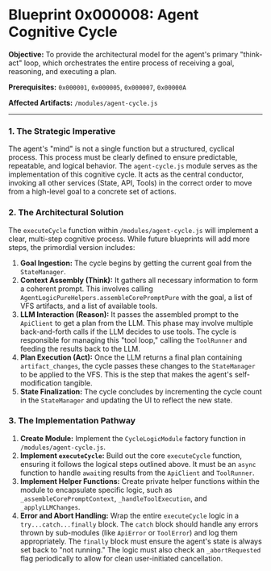 # Blueprint 0x000008: Agent Cognitive Cycle

**Objective:** To provide the architectural model for the agent's primary "think-act" loop, which orchestrates the entire process of receiving a goal, reasoning, and executing a plan.

**Prerequisites:** `0x000001`, `0x000005`, `0x000007`, `0x00000A`

**Affected Artifacts:** `/modules/agent-cycle.js`

---

### 1. The Strategic Imperative

The agent's "mind" is not a single function but a structured, cyclical process. This process must be clearly defined to ensure predictable, repeatable, and logical behavior. The `agent-cycle.js` module serves as the implementation of this cognitive cycle. It acts as the central conductor, invoking all other services (State, API, Tools) in the correct order to move from a high-level goal to a concrete set of actions.

### 2. The Architectural Solution

The `executeCycle` function within `/modules/agent-cycle.js` will implement a clear, multi-step cognitive process. While future blueprints will add more steps, the primordial version includes:

1.  **Goal Ingestion:** The cycle begins by getting the current goal from the `StateManager`.
2.  **Context Assembly (Think):** It gathers all necessary information to form a coherent prompt. This involves calling `AgentLogicPureHelpers.assembleCorePromptPure` with the goal, a list of VFS artifacts, and a list of available tools.
3.  **LLM Interaction (Reason):** It passes the assembled prompt to the `ApiClient` to get a plan from the LLM. This phase may involve multiple back-and-forth calls if the LLM decides to use tools. The cycle is responsible for managing this "tool loop," calling the `ToolRunner` and feeding the results back to the LLM.
4.  **Plan Execution (Act):** Once the LLM returns a final plan containing `artifact_changes`, the cycle passes these changes to the `StateManager` to be applied to the VFS. This is the step that makes the agent's self-modification tangible.
5.  **State Finalization:** The cycle concludes by incrementing the cycle count in the `StateManager` and updating the UI to reflect the new state.

### 3. The Implementation Pathway

1.  **Create Module:** Implement the `CycleLogicModule` factory function in `/modules/agent-cycle.js`.
2.  **Implement `executeCycle`:** Build out the core `executeCycle` function, ensuring it follows the logical steps outlined above. It must be an `async` function to handle `await`ing results from the `ApiClient` and `ToolRunner`.
3.  **Implement Helper Functions:** Create private helper functions within the module to encapsulate specific logic, such as `_assembleCorePromptContext`, `_handleToolExecution`, and `_applyLLMChanges`.
4.  **Error and Abort Handling:** Wrap the entire `executeCycle` logic in a `try...catch...finally` block. The `catch` block should handle any errors thrown by sub-modules (like `ApiError` or `ToolError`) and log them appropriately. The `finally` block must ensure the agent's state is always set back to "not running." The logic must also check an `_abortRequested` flag periodically to allow for clean user-initiated cancellation.